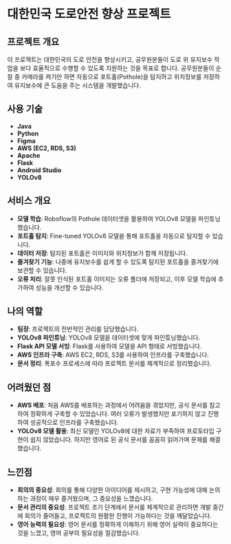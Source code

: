 # 대한민국 도로안전 향상 프로젝트

## 프로젝트 개요
이 프로젝트는 대한민국의 도로 안전을 향상시키고, 공무원분들이 도로 위 유지보수 작업을 보다 효율적으로 수행할 수 있도록 지원하는 것을 목표로 합니다. 공무원분들이 순찰 중 카메라를 켜기만 하면 자동으로 포트홀(Pothole)을 탐지하고 위치정보를 저장하여 유지보수에 큰 도움을 주는 시스템을 개발했습니다.

## 사용 기술
- **Java**
- **Python**
- **Figma**
- **AWS (EC2, RDS, S3)**
- **Apache**
- **Flask**
- **Android Studio**
- **YOLOv8**

## 서비스 개요
- **모델 학습**: Roboflow의 Pothole 데이터셋을 활용하여 YOLOv8 모델을 파인튜닝했습니다.
- **포트홀 탐지**: Fine-tuned YOLOv8 모델을 통해 포트홀을 자동으로 탐지할 수 있습니다.
- **데이터 저장**: 탐지된 포트홀은 이미지와 위치정보가 함께 저장됩니다.
- **즐겨찾기 기능**: 나중에 유지보수를 쉽게 할 수 있도록 탐지된 포트홀을 즐겨찾기에 보관할 수 있습니다.
- **오류 처리**: 잘못 인식된 포트홀 이미지는 오류 폴더에 저장되고, 이후 모델 학습에 추가하여 성능을 개선할 수 있습니다.

## 나의 역할
- **팀장**: 프로젝트의 전반적인 관리를 담당했습니다.
- **YOLOv8 파인튜닝**: YOLOv8 모델을 데이터셋에 맞게 파인튜닝했습니다.
- **Flask API 모델 서빙**: Flask를 사용하여 모델을 API 형태로 서빙했습니다.
- **AWS 인프라 구축**: AWS EC2, RDS, S3를 사용하여 인프라를 구축했습니다.
- **문서 정리**: 폭포수 프로세스에 따라 프로젝트 문서를 체계적으로 정리했습니다.

## 어려웠던 점
- **AWS 배포**: 처음 AWS를 배포하는 과정에서 어려움을 겪었지만, 공식 문서를 참고하여 정확하게 구축할 수 있었습니다. 여러 오류가 발생했지만 포기하지 않고 진행하여 성공적으로 인프라를 구축했습니다.
- **YOLOv8 모델 활용**: 최신 모델인 YOLOv8에 대한 자료가 부족하여 프로토타입 구현이 쉽지 않았습니다. 하지만 영어로 된 공식 문서를 꼼꼼히 읽어가며 문제를 해결했습니다.

## 느낀점
- **회의의 중요성**: 회의를 통해 다양한 아이디어를 제시하고, 구현 가능성에 대해 논의하는 과정이 매우 즐거웠으며, 그 중요성을 느꼈습니다.
- **문서 관리의 중요성**: 프로젝트 초기 단계에서 문서를 체계적으로 관리하면 개발 중간에 회의가 줄어들고, 프로젝트의 원활한 진행이 가능하다는 것을 깨달았습니다.
- **영어 능력의 필요성**: 영어 문서를 정확하게 이해하기 위해 영어 실력이 중요하다는 것을 느꼈고, 영어 공부의 필요성을 절감했습니다.
